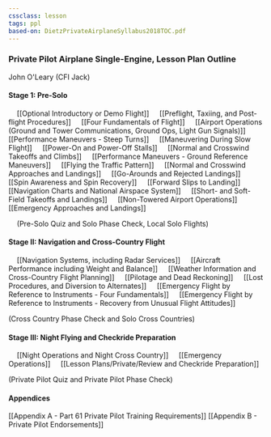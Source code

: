 ```yaml
---
cssclass: lesson
tags: ppl
based-on: DietzPrivateAirplaneSyllabus2018TOC.pdf
---
```

### Private Pilot Airplane Single-Engine, Lesson Plan Outline
John O'Leary (CFI Jack)

#### Stage 1: Pre-Solo
$\quad$[[Optional Introductory or Demo Flight]]
$\quad$[[Preflight, Taxiing, and Post-flight Procedures]]
$\quad$[[Four Fundamentals of Flight]]
$\quad$[[Airport Operations (Ground and Tower Communications, Ground Ops, Light Gun Signals)]]
$\quad$[[Performance Maneuvers - Steep Turns]]
$\quad$[[Maneuvering During Slow Flight]]
$\quad$[[Power-On and Power-Off Stalls]]
$\quad$[[Normal and Crosswind Takeoffs and Climbs]]
$\quad$[[Performance Maneuvers - Ground Reference Maneuvers]]
$\quad$[[Flying the Traffic Pattern]]
$\quad$[[Normal and Crosswind Approaches and Landings]]
$\quad$[[Go-Arounds and Rejected Landings]]
$\quad$[[Spin Awareness and Spin Recovery]]
$\quad$[[Forward Slips to Landing]]
$\quad$[[Navigation Charts and National Airspace System]]
$\quad$[[Short- and Soft-Field Takeoffs and Landings]]
$\quad$[[Non-Towered Airport Operations]]
$\quad$[[Emergency Approaches and Landings]]

$\quad$(Pre-Solo Quiz and Solo Phase Check, Local Solo Flights)

#### Stage II: Navigation and Cross-Country Flight
$\quad$[[Navigation Systems, including Radar Services]]
$\quad$[[Aircraft Performance including Weight and Balance]]
$\quad$[[Weather Information and Cross-Country Flight Planning]]
$\quad$[[Pilotage and Dead Reckoning]]
$\quad$[[Lost Procedures, and Diversion to Alternates]]
$\quad$[[Emergency Flight by Reference to Instruments - Four Fundamentals]]
$\quad$[[Emergency Flight by Reference to Instruments - Recovery from Unusual Flight Attitudes]]

(Cross Country Phase Check and Solo Cross Countries)

#### Stage III: Night Flying and Checkride Preparation
$\quad$[[Night Operations and Night Cross Country]]
$\quad$[[Emergency Operations]]
$\quad$[[Lesson Plans/Private/Review and Checkride Preparation]]

(Private Pilot Quiz and Private Pilot Phase Check)

#### Appendices
[[Appendix A - Part 61 Private Pilot Training Requirements]]
[[Appendix B - Private Pilot Endorsements]]